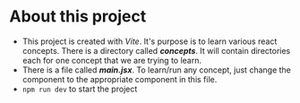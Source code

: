 # About this project
* This project is created with _Vite_. It's purpose is to learn various react concepts. There is a directory called ***concepts***. It will contain directories each for one concept that we are trying to learn.
* There is a file called ***main.jsx***. To learn/run any concept, just change the component to the appropriate component in this file.
* `npm run dev` to start the project